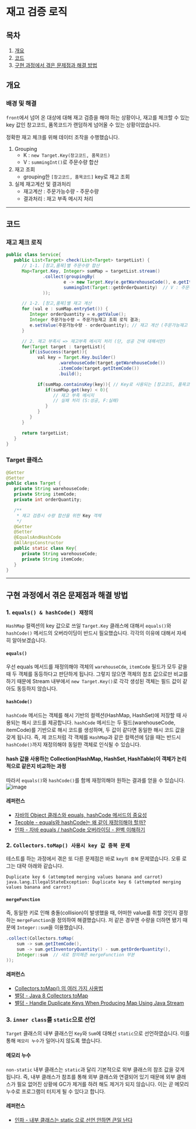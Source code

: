 # 재고 검증 로직

## 목차
1. [개요](#개요)
2. [코드](#코드)
3. [구현 과정에서 겪은 문제점과 해결 방법](#구현-과정에서-겪은-문제점과-해결-방법)

## 개요
### 배경 및 해결
`front`에서 넘어 온 대상에 대해 재고 검증을 해야 하는 상황이나, 
재고를 체크할 수 있는 key 값인 창고코드, 품목코드가 랜덤하게 넘어올 수 있는 상황이었습니다.

정확한 재고 체크를 위해 데이터 조작을 수행했습니다.
1. Grouping 
   - K : `new Target.Key(창고코드, 품목코드)`
   - V : `summingInt()`로 주문수량 합산
2. 재고 조회
   - grouping한 `[창고코드, 품목코드]` key로 재고 조회
3. 실제 재고계산 및 결과처리
   - 재고계산 : 주문가능수량 - 주문수량
   - 결과처리 : 재고 부족 메시지 처리

---

## 코드

### 재고 체크 로직
```java
public class Service{
   public List<Target> check(List<Target> targetList) {
      // 1-1. [창고,품목]별 주문수량 합산
      Map<Target.Key, Integer> sumMap = targetList.stream()
              .collect(groupingBy(
                      e -> new Target.Key(e.getWarehouseCode(), e.getItemCode()),  // K : [창고코드, 품목코드]
                      summingInt(Target::getOrderQuantity)  // V : 주문수량++
              ));

      // 1-2. [창고,품목]별 재고 계산
      for (val e : sumMap.entrySet()) {
         Integer orderQuantity = e.getValue();
         Integer 주문가능수량 = 주문가능재고 조회 로직 결과;
         e.setValue(주문가능수량 - orderQuantity); // 재고 계산 (주문가능재고 - 주문수량)
      }

      // 2. 재고 부족시 => 재고부족 메시지 처리 (단, 성공 건에 대해서만)
      for(Target target : targetList){
         if(isSuccess(target)){
            val key = Target.Key.builder()
                    .warehouseCode(target.getWarehouseCode())
                    .itemCode(target.getItemCode())
                    .build();

            if(sumMap.containsKey(key)){ // Key로 사용되는 [창고코드, 품목코드] 객체를 비교 (equalsAndHashCode 구현 중)
               if(sumMap.get(key) < 0){
                  // 재고 부족 메시지
                  // 실패 처리 (S:성공, F:실패)
               }
            }
         }
      }

      return targetList;
   }
}
```

### Target 클래스
```java
@Getter
@Setter
public class Target {
   private String warehouseCode;
   private String itemCode;
   private int orderQuantity;

   /**
    * 재고 검증시 수량 합산을 위한 Key 객체
    */
   @Getter
   @Setter
   @EqualsAndHashCode
   @AllArgsConstructor
   public static class Key{
      private String warehouseCode;
      private String itemCode;
   }
}
```
 
---

## 구현 과정에서 겪은 문제점과 해결 방법
### 1. `equals() & hashCode() 재정의`
`HashMap` 컬렉션의 key 값으로 쓰일 `Target.Key` 클래스에 대해서 `equals()`와 `hashCode()` 메서드의 오버라이딩이 반드시 필요했습니다.
각각의 이유에 대해서 자세히 알아보겠습니다.

#### `equals()`
우선 equals 메서드를 재정의해야 객체의 `warehouseCde`, `itemCode` 필드가 모두 같을 때 두 객체를 동등하다고 판단하게 됩니다.
그렇지 않으면 객체의 참조 값으로만 비교를 하기 때문에 Stream 내부에서 `new Target.Key()`로 각각 생성된 객체는 필드 값이 같아도 동등하지 않습니다.

#### `hashCode()`
`hashCode` 메서드는 객체를 해시 기반의 컬렉션(HashMap, HashSet)에 저장할 때 사용되는 해시 코드를 제공합니다.
`hashCode` 메서드는 두 필드(warehouseCode, itemCode)를 기반으로 해시 코드를 생성하며, 두 값이 같다면 동일한 해시 코드 값을 갖게 됩니다.
즉, 제 코드처럼 각 객체를 `HashMap`과 같은 컬렉션에 담을 때는 반드시 `hashCode()`까지 재정의해야 동일한 객체로 인식될 수 있습니다.

#### hash 값을 사용하는 Collection(HashMap, HashSet, HashTable)이 객체가 논리적으로 같은지 비교하는 과정
따라서 `equals()`와 `hashCode()`를 함께 재정의해야 원하는 결과를 얻을 수 있습니다.
![image](https://github.com/user-attachments/assets/fa18785a-165d-47f9-b453-039cc7999dee)


#### 레퍼런스
- [자바의 Object 클래스와 equals, hashCode 메서드의 중요성](https://intro.f-lab.kr/insight/java-object-class-equals-hashcode?gad_source=1&gclid=CjwKCAjw7s20BhBFEiwABVIMraXHsjn2q7RL16EHxygez2CwZSD0Ywxla-ywR-mTUU3jb_c8M6IOCxoC0ywQAvD_BwE)
- [Tecoble - equals와 hashCode는 왜 같이 재정의해야 할까?](https://tecoble.techcourse.co.kr/post/2020-07-29-equals-and-hashCode/)
- [인파 - 자바 equals / hashCode 오버라이딩 - 완벽 이해하기](https://inpa.tistory.com/entry/JAVA-%E2%98%95-equals-hashCode-%EB%A9%94%EC%84%9C%EB%93%9C-%EA%B0%9C%EB%85%90-%ED%99%9C%EC%9A%A9-%ED%8C%8C%ED%97%A4%EC%B9%98%EA%B8%B0#equals%EB%A7%8C_%EC%9E%AC%EC%A0%95%EC%9D%98%ED%95%A0_%EA%B2%BD%EC%9A%B0)


### 2. `Collectors.toMap() 사용시 key 값 중복 문제`
테스트를 하는 과정에서 겪은 또 다른 문제점은 바로 `key의 중복` 문제였습니다. 오류 로그는 대략 아래와 같습니다.

`Duplicate key 6 (attempted merging values banana and carrot) java.lang.IllegalStateException: Duplicate key 6 (attempted merging values banana and carrot)`

#### `mergeFunction`
즉, 동일한 키로 인해 충돌(collision)이 발생했을 때, 어떠한 value를 취할 것인지 결정하는 `mergeFunction`을 정의하여 해결했습니다.
저 같은 경우엔 수량을 더하면 됐기 때문에 `Integer::sum`을 이용했습니다.

```java
.collect(Collectors.toMap(
    sum -> sum.getItemCode(),								
    sum -> sum.getInventoryQuantity() - sum.getOrderQuantity(),	
    Integer::sum  // 새로 정의해준 mergeFunction 부분
));
```

#### 레퍼런스
- [Collectors.toMap() 의 여러 가지 사용법](https://ttl-blog.tistory.com/1232)
- [밸덩 - Java 8 Collectors toMap](https://www.baeldung.com/java-collectors-tomap)
- [밸덩 - Handle Duplicate Keys When Producing Map Using Java Stream](https://www.baeldung.com/java-duplicate-keys-when-producing-map-using-stream)


### 3. `inner class`를 `static`으로 선언
`Target` 클래스의 내부 클래스인 `Key`와 `Sum`에 대해선 `static`으로 선언하였습니다.
이를 통해 `메모리 누수`가 일어나지 않도록 했습니다.

#### 메모리 누수
`non-static` 내부 클래스는 `static`과 달리 기본적으로 외부 클래스의 참조 값을 갖게 됩니다.
즉, 내부 클래스가 참조를 통해 외부 클래스와 연결되어 있기 때문에 외부 클래스가 필요 없어진 상황에 GC가 제거를 하려 해도 제거가 되지 않습니다.
이는 곧 메모리 누수로 프로그램이 터지게 될 수 있다고 합니다.

#### 레퍼런스
- [인파 - 내부 클래스는 static 으로 선언 안하면 큰일 난다](https://inpa.tistory.com/entry/JAVA-%E2%98%95-%EC%9E%90%EB%B0%94%EC%9D%98-%EB%82%B4%EB%B6%80-%ED%81%B4%EB%9E%98%EC%8A%A4%EB%8A%94-static-%EC%9C%BC%EB%A1%9C-%EC%84%A0%EC%96%B8%ED%95%98%EC%9E%90#inner_%ED%81%B4%EB%9E%98%EC%8A%A4%EB%8A%94_%EC%99%B8%EB%B6%80_%EC%B0%B8%EC%A1%B0%EB%A5%BC_%ED%95%9C%EB%8B%A4)
